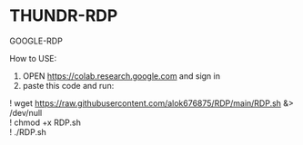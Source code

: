 # THUNDR-RDP
GOOGLE-RDP

How to USE:

1) OPEN https://colab.research.google.com and sign in
2) paste this code and run:


! wget https://raw.githubusercontent.com/alok676875/RDP/main/RDP.sh &> /dev/null <br>
! chmod +x RDP.sh <br>
! ./RDP.sh <br>

